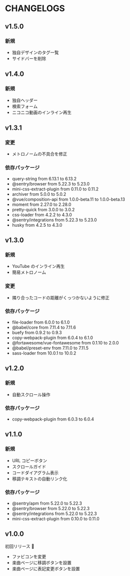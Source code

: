 # CHANGELOGS

## v1.5.0

### 新規

- 独自デザインのタグ一覧
- サイドバーを削除

## v1.4.0

### 新規

- 独自ヘッダー
- 検索フォーム
- ニコニコ動画のインライン再生

## v1.3.1

### 変更

- メトロノームの不具合を修正

### 依存パッケージ

- query-string from 6.13.1 to 6.13.2
- @sentry/browser from 5.22.3 to 5.23.0
- mini-css-extract-plugin from 0.11.0 to 0.11.2
- archiver from 5.0.0 to 5.0.2
- @vue/composition-api from 1.0.0-beta.11 to 1.0.0-beta.13
- moment from 2.27.0 to 2.28.0
- pretty-quick from 3.0.0 to 3.0.2
- css-loader from 4.2.2 to 4.3.0
- @sentry/integrations from 5.22.3 to 5.23.0
- husky from 4.2.5 to 4.3.0

## v1.3.0

### 新規

- YouTube のインライン再生
- 簡易メトロノーム

### 変更

- 隣り合ったコードの距離がくっつかないように修正

### 依存パッケージ

- file-loader from 6.0.0 to 6.1.0
- @babel/core from 7.11.4 to 7.11.6
- buefy from 0.9.2 to 0.9.3
- copy-webpack-plugin from 6.0.4 to 6.1.0
- @fortawesome/vue-fontawesome from 0.1.10 to 2.0.0
- @babel/preset-env from 7.11.0 to 7.11.5
- sass-loader from 10.0.1 to 10.0.2

## v1.2.0

### 新規

- 自動スクロール操作

### 依存パッケージ

- copy-webpack-plugin from 6.0.3 to 6.0.4

## v1.1.0

### 新規

- URL コピーボタン
- スクロールガイド
- コードダイアグラム表示
- 移調テキストの自動リンク化

### 依存パッケージ

- @sentry/apm from 5.22.0 to 5.22.3
- @sentry/browser from 5.22.0 to 5.22.3
- @sentry/integrations from 5.22.0 to 5.22.3
- mini-css-extract-plugin from 0.10.0 to 0.11.0

## v1.0.0

初回リリース 🎉

- ファビコンを変更
- 楽曲ページに移調ボタンを設置
- 楽曲ページに表記変更ボタンを設置
